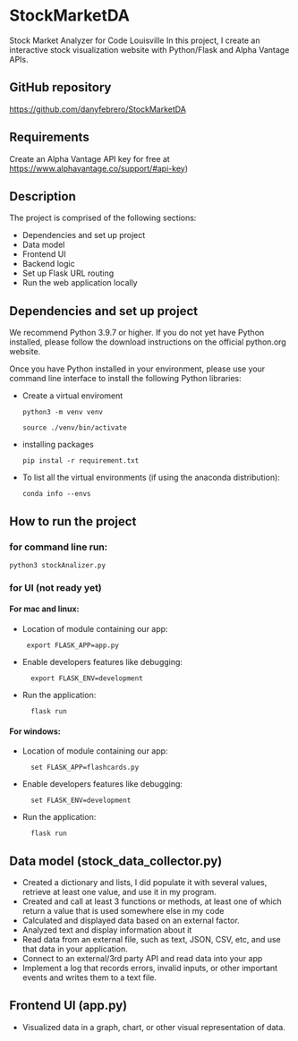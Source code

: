 # StockMarketDA
Stock Market Analyzer for Code Louisville
In this project, I create an interactive stock visualization website with Python/Flask and Alpha Vantage APIs. 

## GitHub repository
https://github.com/danyfebrero/StockMarketDA

## Requirements
Create an Alpha Vantage API key for free at https://www.alphavantage.co/support/#api-key)
     
## Description
The project is comprised of the following sections:
* Dependencies and set up project
* Data model
* Frontend UI
* Backend logic
* Set up Flask URL routing
* Run the web application locally

## Dependencies and set up project
We recommend Python 3.9.7 or higher. If you do not yet have Python installed, please follow the download instructions on the official python.org website.

Once you have Python installed in your environment, please use your command line interface to install the following Python libraries:
 * Create a virtual enviroment 

       python3 -m venv venv
       
       source ./venv/bin/activate
 
 * installing packages

       pip instal -r requirement.txt
 
 * To list all the virtual environments (if using the anaconda distribution):

       conda info --envs 

## How to run the project
### for command line run:
    python3 stockAnalizer.py

### for UI (not ready yet)
#### For mac and linux:
 * Location of module containing our app:

        export FLASK_APP=app.py

* Enable developers features like debugging:
    
        export FLASK_ENV=development

* Run the application:
    
        flask run

#### For windows:
* Location of module containing our app:
        
        set FLASK_APP=flashcards.py

* Enable developers features like debugging:
        
        set FLASK_ENV=development

* Run the application:
    
        flask run

## Data model (stock_data_collector.py)

 * Created a dictionary and lists, I did populate it with several values, retrieve at least one value, and use it in my program.
 * Created and call at least 3 functions or methods, at least one of which return a value that is used somewhere else in my code
 * Calculated and displayed data based on an external factor.
 * Analyzed text and display information about it 
 * Read data from an external file, such as text, JSON, CSV, etc, and use that data in your application.
 * Connect to an external/3rd party API and read data into your app
 * Implement a log that records errors, invalid inputs, or other important events and writes them to a text file.


## Frontend UI (app.py)
 * Visualized data in a graph, chart, or other visual representation of data.